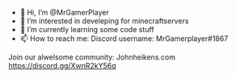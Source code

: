 - 👋 Hi, I’m @MrGamerPlayer
- 👀 I’m interested in develeping for minecraftservers
- 🌱 I’m currently learning some code stuff
- 📫 How to reach me: Discord username: MrGamerplayer#1867

Join our alwelsome community:
Johnheikens.com
https://discord.gg/XwnR2kY56q

<!---
MrGamerPlayer/MrGamerPlayer is a ✨ special ✨ repository because its `README.md` (this file) appears on your GitHub profile.
You can click the Preview link to take a look at your changes.
--->
